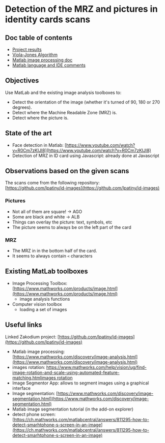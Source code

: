 # Detection of the MRZ and pictures in identity cards scans

## Doc table of contents

- [Project results](./docs/results.md)
- [Viola-Jones Algorithm](./docs/viola-jones.md)
- [Matlab image processing doc](./docs/matlab-doc.md)
- [Matlab language and IDE comments](./docd/matlab-critics.md)

## Objectives

Use MatLab and the existing image analysis toolboxes to:

- Detect the orientation of the image (whether it's turned of 90, 180 or 270 degrees).
- Detect where the Machine Readable Zone (MRZ) is.
- Detect where the picture is.

## State of the art

- Face detection in Matlab: [https://www.youtube.com/watch?v=R0Cm7zKIJI8](https://www.youtube.com/watch?v=R0Cm7zKIJI8)
- Detection of MRZ in ID card using Javascript: already done at Javascript

## Observations based on the given scans

The scans come from the following repository: [https://github.com/lpatiny/id-images](https://github.com/lpatiny/id-images)

### Pictures

- Not all of them are square! -> AGO
- Some are black and white -> ALB
- Things can overlay the picture: text, symbols, etc
- The picture seems to always be on the left part of the card

### MRZ

- The MRZ in in the bottom half of the card.
- It seems to always contain `<` characters

## Existing MatLab toolboxes

- Image Processing Toolbox: [https://www.mathworks.com/products/image.html](https://www.mathworks.com/products/image.html)
  - image analysis functions
- Computer vision toolbox
  - loading a set of images

## Useful links

Linked Zakodium project: [https://github.com/lpatiny/id-images](https://github.com/lpatiny/id-images)

- Matlab image processing: [https://www.mathworks.com/discovery/image-analysis.html](https://www.mathworks.com/discovery/image-analysis.html)
- images rotation: [https://www.mathworks.com/help/vision/ug/find-image-rotation-and-scale-using-automated-feature-matching.htmlimages rotation](https://www.mathworks.com/help/vision/ug/find-image-rotation-and-scale-using-automated-feature-matching.html)
- Image Segmentor App: allows to segment images using a graphical interface
- Image segmentation: [https://www.mathworks.com/discovery/image-segmentation.html](https://www.mathworks.com/discovery/image-segmentation.html)
- Matlab image segmentation tutorial (in the add-on explorer)
- detect phone screen: [https://ch.mathworks.com/matlabcentral/answers/811295-how-to-detect-smarhtphone-s-screen-in-an-image](https://ch.mathworks.com/matlabcentral/answers/811295-how-to-detect-smarhtphone-s-screen-in-an-image)
